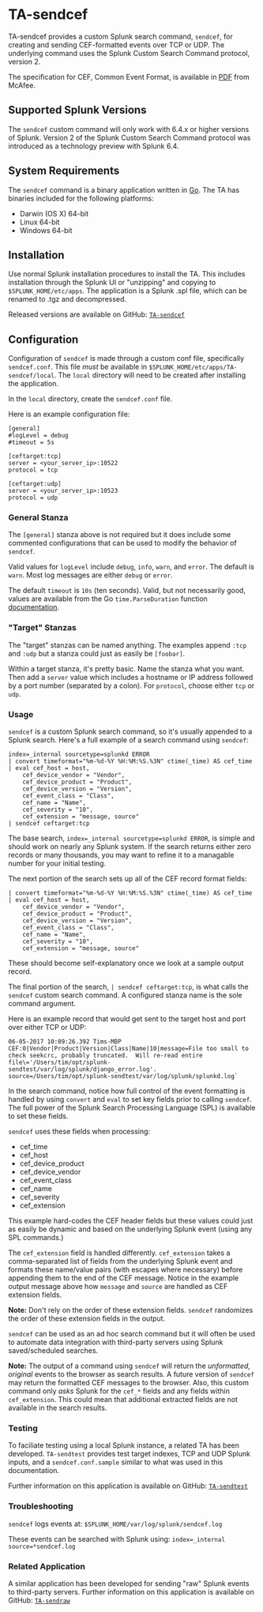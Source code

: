 # TA-sendcef

TA-sendcef provides a custom Splunk search command, `sendcef`, for creating and sending CEF-formatted events over TCP or UDP. The underlying command uses the Splunk Custom Search Command protocol, version 2.

The specification for CEF, Common Event Format, is available in [PDF](https://kc.mcafee.com/resources/sites/MCAFEE/content/live/CORP_KNOWLEDGEBASE/78000/KB78712/en_US/CEF_White_Paper_20100722.pdf) from McAfee.

## Supported Splunk Versions

The `sendcef` custom command will only work with 6.4.x or higher versions of Splunk. Version 2 of the Splunk Custom Search Command protocol was introduced as a technology preview with Splunk 6.4.

## System Requirements

The `sendcef` command is a binary application written in [Go](https://golang.org). The TA has binaries included for the following platforms:
* Darwin (OS X) 64-bit
* Linux 64-bit
* Windows 64-bit

## Installation

Use normal Splunk installation procedures to install the TA. This includes installation through the Splunk UI or "unzipping" and copying to `$SPLUNK_HOME/etc/apps`. The application is a Splunk .spl file, which can be renamed to .tgz and decompressed.

Released versions are available on GitHub: [`TA-sendcef`](https://github.com/triddell/TA-sendcef/releases)

## Configuration

Configuration of `sendcef` is made through a custom conf file, specifically `sendcef.conf`. This file *must* be available in `$SPLUNK_HOME/etc/apps/TA-sendcef/local`. The `local` directory will need to be created after installing the application.

In the `local` directory, create the `sendcef.conf` file.

Here is an example configuration file:

```
[general]
#logLevel = debug
#timeout = 5s

[ceftarget:tcp]
server = <your_server_ip>:10522
protocol = tcp

[ceftarget:udp]
server = <your_server_ip>:10523
protocol = udp
```

### General Stanza

The `[general]` stanza above is not required but it does include some commented configurations that can be used to modify the behavior of `sendcef`.

Valid values for `logLevel` include `debug`, `info`, `warn`, and `error`. The default is `warn`. Most log messages are either `debug` or `error`.

The default `timeout` is `10s` (ten seconds). Valid, but not necessarily good, values are available from the Go `time.ParseDuration` function [documentation](https://golang.org/pkg/time/#ParseDuration).

### "Target" Stanzas

The "target" stanzas can be named anything. The examples append `:tcp` and `:udp` but a stanza could just as easily be `[foobar]`.

Within a target stanza, it's pretty basic. Name the stanza what you want. Then add a `server` value which includes a hostname or IP address followed by a port number (separated by a colon). For `protocol`, choose either `tcp` or `udp`.

### Usage

`sendcef` is a custom Splunk search command, so it's usually appended to a Splunk search. Here's a full example of a search command using `sendcef`:

```
index=_internal sourcetype=splunkd ERROR 
| convert timeformat="%m-%d-%Y %H:%M:%S.%3N" ctime(_time) AS cef_time 
| eval cef_host = host, 
    cef_device_vendor = "Vendor", 
    cef_device_product = "Product", 
    cef_device_version = "Version", 
    cef_event_class = "Class", 
    cef_name = "Name", 
    cef_severity = "10", 
    cef_extension = "message, source" 
| sendcef ceftarget:tcp
```

The base search, `index=_internal sourcetype=splunkd ERROR`, is simple and should work on nearly any Splunk system. If the search returns either zero records or many thousands, you may want to refine it to a managable number for your initial testing.

The next portion of the search sets up all of the CEF record format fields:

```
| convert timeformat="%m-%d-%Y %H:%M:%S.%3N" ctime(_time) AS cef_time 
| eval cef_host = host, 
    cef_device_vendor = "Vendor", 
    cef_device_product = "Product", 
    cef_device_version = "Version", 
    cef_event_class = "Class", 
    cef_name = "Name", 
    cef_severity = "10", 
    cef_extension = "message, source" 
```

These should become self-explanatory once we look at a sample output record.

The final portion of the search, `| sendcef ceftarget:tcp`, is what calls the `sendcef` custom search command. A configured stanza name is the sole command argument.

Here is an example record that would get sent to the target host and port over either TCP or UDP:

```
06-05-2017 10:09:26.392 Tims-MBP CEF:0|Vendor|Product|Version|Class|Name|10|message=File too small to check seekcrc, probably truncated.  Will re-read entire file\='/Users/tim/opt/splunk-sendtest/var/log/splunk/django_error.log'. source=/Users/tim/opt/splunk-sendtest/var/log/splunk/splunkd.log`
```

In the search command, notice how full control of the event formatting is handled by using `convert` and `eval` to set key fields prior to calling `sendcef`. The full power of the Splunk Search Processing Language (SPL) is available to set these fields.

`sendcef` uses these fields when processing:
* cef_time 
* cef_host
* cef_device_product
* cef_device_vendor
* cef_event_class
* cef_name
* cef_severity
* cef_extension

This example hard-codes the CEF header fields but these values could just as easily be dynamic and based on the underlying Splunk event (using any SPL commands.)

The `cef_extension` field is handled differently. `cef_extension` takes a comma-separated list of fields from the underlying Splunk event and formats these name/value pairs (with escapes where necessary) before appending them to the end of the CEF message. Notice in the example output message above how `message` and `source` are handled as CEF extension fields.

**Note:** Don't rely on the order of these extension fields. `sendcef` randomizes the order of these extension fields in the output.

`sendcef` can be used as an ad hoc search command but it will often be used to automate data integration with third-party servers using Splunk saved/scheduled searches.

**Note:** The output of a command using `sendcef` will return the *unformatted, original* events to the browser as search results. A future version of `sendcef` may return the formatted CEF messages to the browser. Also, this custom command only *asks* Splunk for the `cef_*` fields and any fields within `cef_extension`. This could mean that additional extracted fields are not available in the search results.

### Testing

To faciliate testing using a local Splunk instance, a related TA has been developed. `TA-sendtest` provides test target indexes, TCP and UDP Splunk inputs, and a `sendcef.conf.sample` similar to what was used in this documentation.

Further information on this application is available on GitHub: [`TA-sendtest`](https://github.com/triddell/TA-sendtest)

### Troubleshooting

`sendcef` logs events at: `$SPLUNK_HOME/var/log/splunk/sendcef.log`

These events can be searched with Splunk using: `index=_internal source=*sendcef.log`

### Related Application

A similar application has been developed for sending "raw" Splunk events to third-party servers. Further information on this application is available on GitHub: [`TA-sendraw`](https://github.com/triddell/TA-sendraw)